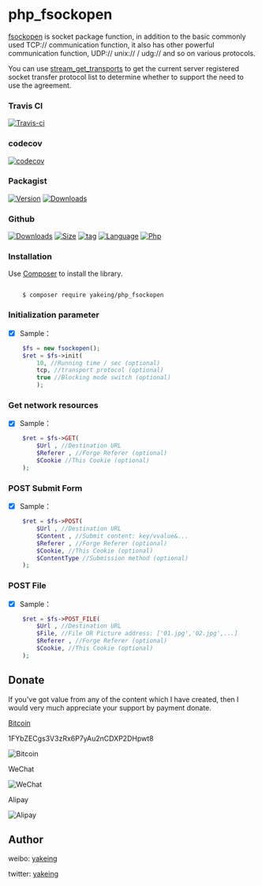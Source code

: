 # php_fsockopen

[fsockopen](http://www.php.net/manual/zh/function.fsockopen.php) is socket package function, in addition to the basic commonly used TCP:// communication function, it also has other powerful communication function, UDP:// unix:// / udg:// and so on various protocols.

You can use  [stream_get_transports](http://php.net/manual/zh/function.stream-get-transports.php) to get the current server registered socket transfer protocol list to determine whether to support the need to use the agreement.

### Travis CI

[![Travis-ci](https://api.travis-ci.org/yakeing/php_fsockopen.svg)](https://travis-ci.org/yakeing/php_fsockopen)

### codecov

[![codecov](https://codecov.io/gh/yakeing/php_fsockopen/branch/master/graph/badge.svg)](https://codecov.io/gh/yakeing/php_fsockopen)

### Packagist

[![Version](http://img.shields.io/packagist/v/yakeing/php_fsockopen.svg)](https://github.com/yakeing/php_fsockopen/releases)
[![Downloads](http://img.shields.io/packagist/dt/yakeing/php_fsockopen.svg)](https://packagist.org/packages/yakeing/php_fsockopen)

### Github

[![Downloads](https://img.shields.io/github/downloads/yakeing/php_fsockopen/total.svg)](https://github.com/yakeing/php_fsockopen)
[![Size](https://img.shields.io/github/size/yakeing/php_fsockopen/src/fsockopen.php.svg)](https://github.com/yakeing/php_fsockopen/blob/master/src/php_fsockopen/fsockopen.php)
[![tag](https://img.shields.io/github/tag/yakeing/php_fsockopen.svg)](https://github.com/yakeing/php_fsockopen/releases)
[![Language](https://img.shields.io/github/license/yakeing/php_fsockopen.svg)](https://github.com/yakeing/php_fsockopen/blob/master/LICENSE)
[![Php](https://img.shields.io/github/languages/top/yakeing/php_fsockopen.svg)](https://github.com/yakeing/php_fsockopen)

### Installation

Use [Composer](https://getcomposer.org) to install the library.

```

    $ composer require yakeing/php_fsockopen

```

### Initialization parameter

- [x] Sample：
```php
    $fs = new fsockopen();
    $ret = $fs->init(
        10, //Running time / sec (optional)
        tcp, //transport protocol (optional)
        true //Blocking mode switch (optional)
        );
```

### Get network resources

- [x] Sample：
```php
    $ret = $fs->GET(
        $Url , //Destination URL
        $Referer , //Forge Referer (optional)
        $Cookie //This Cookie (optional)
    );
```


### POST Submit Form

- [x] Sample：
```php
    $ret = $fs->POST(
        $Url , //Destination URL
        $Content , //Submit content: key/vvalue&...
        $Referer , //Forge Referer (optional)
        $Cookie, //This Cookie (optional)
        $ContentType //Submission method (optional)
    );
```

### POST File

- [x] Sample：
```php
    $ret = $fs->POST_FILE(
        $Url , //Destination URL
        $File, //File OR Picture address: ['01.jpg','02.jpg',...]
        $Referer , //Forge Referer (optional)
        $Cookie, //This Cookie (optional)
    );
```

Donate
---
If you've got value from any of the content which I have created, then I would very much appreciate your support by payment donate.

 [Bitcoin](https://btc.com/1FYbZECgs3V3zRx6P7yAu2nCDXP2DHpwt8)

 1FYbZECgs3V3zRx6P7yAu2nCDXP2DHpwt8

 ![Bitcoin](https://raw.githubusercontent.com/yakeing/Content/master/Donate/Bitcoin.png)

 WeChat

 ![WeChat](https://raw.githubusercontent.com/yakeing/Content/master/Donate/WeChat.png)

 Alipay

 ![Alipay](https://raw.githubusercontent.com/yakeing/Content/master/Donate/Alipay.png)

Author
---

weibo: [yakeing](https://weibo.com/yakeing)

twitter: [yakeing](https://twitter.com/yakeing)
